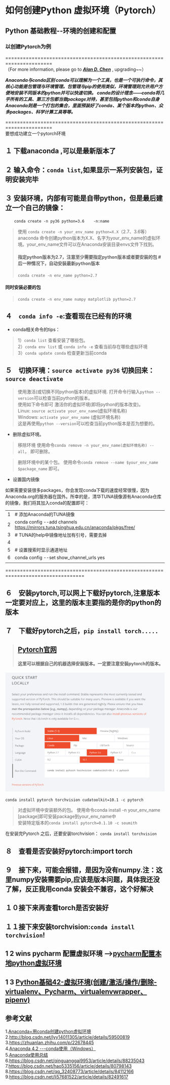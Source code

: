 <!--
 * @Author: your name
 * @Date: 2019-12-29 16:41:14
 * @LastEditTime : 2020-01-05 16:43:22
 * @LastEditors  : Please set LastEditors
 * @Description: In User Settings Edit
 * @FilePath: \pycharm-items-github\test.md
 -->
# 如何创建Python 虚拟环境（Pytorch）
## Python 基础教程--环境的创建和配置
### 以创建Pytorch为例
======================================================================  <br>
（For more information, please go to ***[Alan D. Chen](https://github.com/Alan-D-Chen/Python-ABC)*** , upgrading~~）<br>

_**Anaconda与conda区别 
conda可以理解为一个工具，也是一个可执行命令，其核心功能是包管理与环境管理。包管理与pip的使用类似，环境管理则允许用户方便地安装不同版本的python并可以快速切换。 conda的设计理念——conda将几乎所有的工具、第三方包都当做package对待，甚至包括python和conda自身 Anaconda则是一个打包的集合，里面预装好了conda、某个版本的python、众多packages、科学计算工具等等。**_

======================================================================  
要想成功建立一个pytorch环境

## １  下载anaconda ,可以是最新版本了

## ２  输入命令：`conda list`,如果显示一系列安装包，证明安装完毕

## ３  安装环境，内部有可能是自带python，但是最后建立一个自己的镜像：

　　`conda create -n py36 python=3.6    -n:name`

>使用 `conda create -n your_env_name python=X.X`（2.7、3.6等）    
anaconda 命令创建python版本为X.X、名字为your_env_name的虚拟环境。your_env_name文件可以在Anaconda安装目录envs文件下找到。
>#### 指定python版本为2.7，注意至少需要指定python版本或者要安装的包   # 后一种情况下，自动安装最新python版本
>`conda create -n env_name python=2.7`
#### 同时安装必要的包
>`conda create -n env_name numpy matplotlib python=2.7`

## ４　`conda info -e`:查看现在已经有的环境
* conda相关命令的tips：
 >1）`conda list` 查看安装了哪些包。  
 >2）`conda env list` 或 `conda info -e` 查看当前存在哪些虚拟环境  
 >3）`conda update conda` 检查更新当前conda


## ５　切换环境：`source activate py36`   切换回来：`source deactivate`

>使用激活(或切换不同python版本)的虚拟环境.
 > 打开命令行输入`python --version`可以检查当前python的版本。  
 > 使用如下命令即可 激活你的虚拟环境(即将python的版本改变)。  
 > Linux:  `source activate your_env_name`(虚拟环境名称)  
 > Windows: `activate your_env_name` (虚拟环境名称)  
 > 这是再使用`python --version`可以检查当前python版本是否为想要的。 
* 删除虚拟环境。
> 移除环境
   使用命令`conda remove -n your_env_name(虚拟环境名称) --all`， 即可删除。

> 删除环境中的某个包。
   使用命令`conda remove --name $your_env_name $package_name` 即可。


* 设置国内镜像

如果需要安装很多packages，你会发现conda下载的速度经常很慢，因为Anaconda.org的服务器在国外。所幸的是，清华TUNA镜像源有Anaconda仓库的镜像，我们将其加入conda的配置即可：


|    |   |
|  ----  | ----  |
|1|# 添加Anaconda的TUNA镜像|
|2|conda config --add channels https://mirrors.tuna.tsinghua.edu.cn/anaconda/pkgs/free/|
|3|# TUNA的help中镜像地址加有引号，需要去掉|
|4|  |
|5|# 设置搜索时显示通道地址|
|6|conda config --set show_channel_urls yes |
|||  

=================================================================================

## ６　安装pytorch,可以网上下载好pytorch,注意版本一定要对应上，这里的版本主要指的是你的python的版本

## ７　下载好pytorch之后，`pip install torch.....`
>## [Pytorch官网](https://pytorch.org/)  
>#### 这里可以根据自己的机器选择安装版本。一定要注意安装pytorch的版本。
![示意图](https://github.com/Alan-D-Chen/Python-ABC/blob/master/pytorch.png)

`conda install pytorch torchvision cudatoolkit=10.1 -c pytorch`


>对虚拟环境中安装额外的包。
   > 使用命令conda install -n your_env_name [package]即可安装package到your_env_name中  
   > 安装特定版本的`conda install pytorch=0.1.10 -c soumith `  
   
在安装完Pytorch 之后，还要安装torchvision：
`conda install torchvision`


## ８　查看是否安装好pytorch:import torch

## ９　接下来，可能会报错，是因为没有numpy.注：这里numpy安装需要pip,应该是版本问题，具体我还没了解，反正我用conda 安装会不兼容，这个好解决

## １０接下来再查看torch是否安装好

## １１接下来安装torchvision:`conda install torchvision`!

##  1 2 wins pycharm 配置虚拟环境  -->[pycharm配置本地python虚拟环境](https://blog.csdn.net/guying4875/article/details/80905472)
##  1 3 [Python基础42-虚拟环境(创建/激活/操作/删除-virtualenv、Pycharm、virtualenvwrapper、pipenv)](https://www.jianshu.com/p/a83a8f5d68dd?utm_campaign=maleskine&utm_content=note&utm_medium=writer_share&utm_source=weibo)

## 参考文献
1.[Anaconda+用conda创建python虚拟环境](https://www.cnblogs.com/swje/p/7642929.html)  
2.http://blog.csdn.net/lyy14011305/article/details/59500819  
3.https://zhuanlan.zhihu.com/p/22678445  
4.[Anaconda 4.2 ---conda使用（Windows）](https://blog.csdn.net/u010004460/article/details/54287556)  
5.[Anaconda使用总结](https://www.jianshu.com/p/2f3be7781451)  
6.https://blog.csdn.net/qinguanggai9953/article/details/88235043
7.https://blog.csdn.net/hao5335156/article/details/80798143
8.https://blog.csdn.net/qq_32408773/article/details/84112166  
9.https://blog.csdn.net/li57681522/article/details/82491617
